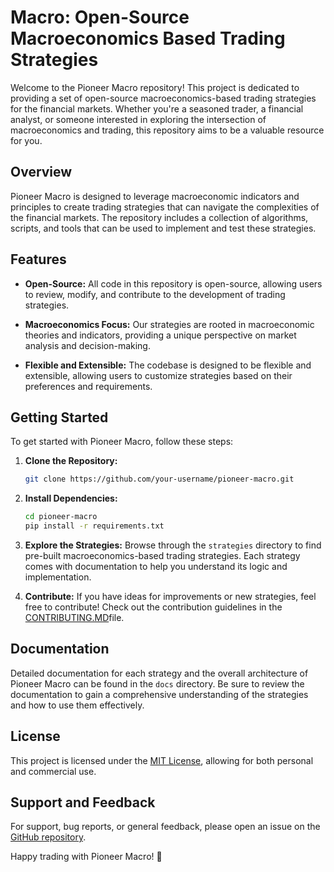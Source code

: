 # Macro: Open-Source Macroeconomics Based Trading Strategies

Welcome to the Pioneer Macro repository! This project is dedicated to providing a set of open-source macroeconomics-based trading strategies for the financial markets. Whether you're a seasoned trader, a financial analyst, or someone interested in exploring the intersection of macroeconomics and trading, this repository aims to be a valuable resource for you.

## Overview

Pioneer Macro is designed to leverage macroeconomic indicators and principles to create trading strategies that can navigate the complexities of the financial markets. The repository includes a collection of algorithms, scripts, and tools that can be used to implement and test these strategies.

## Features

- **Open-Source:** All code in this repository is open-source, allowing users to review, modify, and contribute to the development of trading strategies.
  
- **Macroeconomics Focus:** Our strategies are rooted in macroeconomic theories and indicators, providing a unique perspective on market analysis and decision-making.

- **Flexible and Extensible:** The codebase is designed to be flexible and extensible, allowing users to customize strategies based on their preferences and requirements.

## Getting Started

To get started with Pioneer Macro, follow these steps:

1. **Clone the Repository:**
   ```bash
   git clone https://github.com/your-username/pioneer-macro.git
   ```

2. **Install Dependencies:**
   ```bash
   cd pioneer-macro
   pip install -r requirements.txt
   ```

3. **Explore the Strategies:**
   Browse through the `strategies` directory to find pre-built macroeconomics-based trading strategies. Each strategy comes with documentation to help you understand its logic and implementation.

4. **Contribute:**
   If you have ideas for improvements or new strategies, feel free to contribute! Check out the contribution guidelines in the [CONTRIBUTING.MD](CONTRIBUTING.md)file.

## Documentation

Detailed documentation for each strategy and the overall architecture of Pioneer Macro can be found in the `docs` directory. Be sure to review the documentation to gain a comprehensive understanding of the strategies and how to use them effectively.

## License

This project is licensed under the [MIT License](LICENSE), allowing for both personal and commercial use.

## Support and Feedback

For support, bug reports, or general feedback, please open an issue on the [GitHub repository](https://github.com/your-username/pioneer-macro/issues).

Happy trading with Pioneer Macro! 🚀
